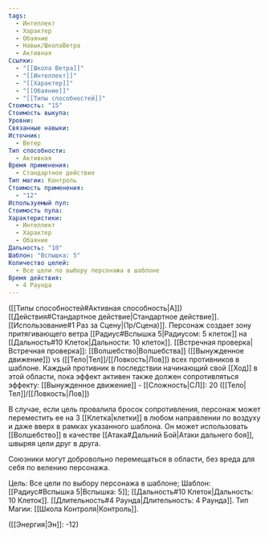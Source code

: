 ```yaml
---
tags:
  - Интеллект
  - Характер
  - Обаяние
  - Навык/ШколаВетра
  - Активная
Ссылки:
  - "[[Школа Ветра]]"
  - "[[Интеллект]]"
  - "[[Характер]]"
  - "[[Обаяние]]"
  - "[[Типы способностей]]"
Стоимость: "15"
Стоимость выкупа: 
Уровни: 
Связанные навыки: 
Источник:
  - Ветер
Тип способности:
  - Активная
Время применения:
  - Стандартное действие
Тип магии: Контроль
Стоимость применения:
  - "12"
Используемый пул: 
Стоимость пула: 
Характеристики:
  - Интеллект
  - Характер
  - Обаяние
Дальность: "10"
Шаблон: "Вспышка: 5"
Количество целей:
  - Все цели по выбору персонажа в шаблоне
Время действия:
  - 4 Раунда
---
```

([[Типы способностей#Активная способность|А]]) [[Действия#Стандартное действие|Стандартное действие]]. [[Использование#1 Раз за Сцену|(1р/Сцена)]]. Персонаж создает зону притягивающего ветра [[Радиус#Вспышка 5|Радиусом: 5 клеток]] на [[Дальность#10 Клеток|Дальности: 10 клеток]]. [[Встречная проверка|Встречная проверка]]: [[Волшебство|Волшебства]] ([[Вынужденное движение]]) vs ([[Тело|Тел]]/[[Ловкость|Лов]]) всех противников в шаблоне. Каждый противник в последствии начинающий свой [[Ход]] в этой области, пока эффект активен также должен сопротивляться эффекту: [[Вынужденное движение]] - [[Сложность|СЛ]]: 20 ([[Тело|Тел]]/[[Ловкость|Лов]])

В случае, если цель провалила бросок сопротивления, персонаж может переместить ее на 3 [[Клетка|клетки]] в любом направлении по воздуху и даже вверх в рамках указанного шаблона. Он может использовать [[Волшебство]] в качестве [[Атака#Дальний Бой|Атаки дальнего боя]], швыряя цели друг в друга. 

Союзники могут добровольно перемещаться в области, без вреда для себя по велению персонажа. 

Цель: Все цели по выбору персонажа в шаблоне; Шаблон: [[Радиус#Вспышка 5|Вспышка: 5]]; [[Дальность#10 Клеток|Дальность: 10 Клеток]]. [[Длительность#4 Раунда|Длительность: 4 Раунда]]. Тип Магии: [[Школа Контроля|Контроль]].

([[Энергия|Эн]]: -12)